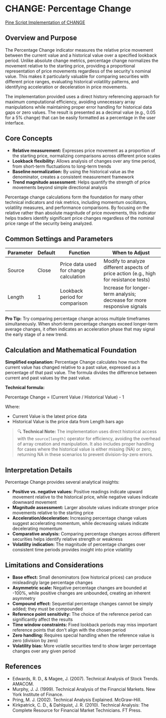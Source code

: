 # CHANGE: Percentage Change

[Pine Script Implementation of CHANGE](https://github.com/mihakralj/pinescript/blob/main/indicators/numerics/change.pine)

## Overview and Purpose

The Percentage Change indicator measures the relative price movement between the current value and a historical value over a specified lookback period. Unlike absolute change metrics, percentage change normalizes the movement relative to the starting price, providing a proportional representation of price movements regardless of the security's nominal value. This makes it particularly valuable for comparing securities with different price ranges, evaluating historical volatility patterns, and identifying acceleration or deceleration in price movements.

The implementation provided uses a direct history referencing approach for maximum computational efficiency, avoiding unnecessary array manipulations while maintaining proper error handling for historical data gaps or zero values. The result is presented as a decimal value (e.g., 0.05 for a 5% change) that can be easily formatted as a percentage in the user interface.

## Core Concepts

* **Relative measurement:** Expresses price movement as a proportion of the starting price, normalizing comparisons across different price scales
* **Lookback flexibility:** Allows analysis of changes over any time period, from short-term fluctuations to long-term trends
* **Baseline normalization:** By using the historical value as the denominator, creates a consistent measurement framework
* **Trend magnitude assessment:** Helps quantify the strength of price movements beyond simple directional analysis

Percentage change calculations form the foundation for many other technical indicators and risk metrics, including momentum oscillators, volatility measures, and performance comparisons. By focusing on the relative rather than absolute magnitude of price movements, this indicator helps traders identify significant price changes regardless of the nominal price range of the security being analyzed.

## Common Settings and Parameters

| Parameter | Default | Function | When to Adjust |
|-----------|---------|----------|---------------|
| Source | Close | Price data used for change calculation | Modify to analyze different aspects of price action (e.g., high for resistance tests) |
| Length | 1 | Lookback period for comparison | Increase for longer-term analysis; decrease for more responsive signals |

**Pro Tip:** Try comparing percentage change across multiple timeframes simultaneously. When short-term percentage changes exceed longer-term average changes, it often indicates an acceleration phase that may signal the early stage of a new trend.

## Calculation and Mathematical Foundation

**Simplified explanation:**
Percentage Change calculates how much the current value has changed relative to a past value, expressed as a percentage of that past value. The formula divides the difference between current and past values by the past value.

**Technical formula:**

Percentage Change = (Current Value / Historical Value) - 1

Where:
- Current Value is the latest price data
- Historical Value is the price data from Length bars ago

> 🔍 **Technical Note:** The implementation uses direct historical access with the `source[length]` operator for efficiency, avoiding the overhead of array creation and manipulation. It also includes proper handling for cases where the historical value is either missing (NA) or zero, returning NA in these scenarios to prevent division-by-zero errors.

## Interpretation Details

Percentage Change provides several analytical insights:

* **Positive vs. negative values:** Positive readings indicate upward movement relative to the historical price, while negative values indicate downward movement
* **Magnitude assessment:** Larger absolute values indicate stronger price movements relative to the starting price
* **Acceleration/deceleration:** Increasing percentage change values suggest accelerating momentum, while decreasing values indicate decelerating momentum
* **Comparative analysis:** Comparing percentage changes across different securities helps identify relative strength or weakness
* **Volatility indication:** The magnitude of percentage changes over consistent time periods provides insight into price volatility

## Limitations and Considerations

* **Base effect:** Small denominators (low historical prices) can produce misleadingly large percentage changes
* **Asymmetric scale:** Negative percentage changes are bounded at -100%, while positive changes are unbounded, creating an inherent asymmetry
* **Compound effect:** Sequential percentage changes cannot be simply added; they must be compounded
* **Reference point sensitivity:** The choice of the reference period can significantly affect the results
* **Time window constraints:** Fixed lookback periods may miss important reference points that don't align with the chosen period
* **Zero handling:** Requires special handling when the reference value is zero (division by zero)
* **Volatility bias:** More volatile securities tend to show larger percentage changes over any given period

## References

* Edwards, R. D., & Magee, J. (2007). Technical Analysis of Stock Trends. AMACOM.
* Murphy, J. J. (1999). Technical Analysis of the Financial Markets. New York Institute of Finance.
* Pring, M. J. (2002). Technical Analysis Explained. McGraw-Hill.
* Kirkpatrick, C. D., & Dahlquist, J. R. (2010). Technical Analysis: The Complete Resource for Financial Market Technicians. FT Press.
